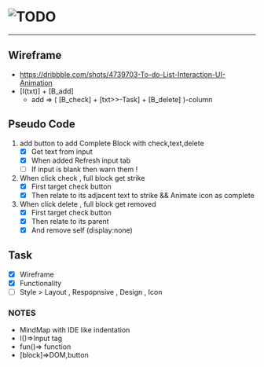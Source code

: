# ![TODO](https://piyush-linux.github.io/TODO/)
---

## Wireframe
- https://dribbble.com/shots/4739703-To-do-List-Interaction-UI-Animation
- [I(txt)] + [B_add]
    - add => ( [B_check] + [txt>>-Task] + [B_delete] )-column

## Pseudo Code
1. add button to add Complete Block with check,text,delete
    - [x] Get text from input
    - [x] When added Refresh input tab
    - [ ] If input is blank then warn them !
2. When click check , full block get strike
    - [x] First target check button 
    - [x] Then relate to its adjacent text to strike && Animate icon as complete
3. When click delete , full block get removed
    - [x] First target check button 
    - [x] Then relate to its parent
    - [x] And remove self (display:none)

## Task
- [x] Wireframe
- [x] Functionality
- [ ] Style > Layout , Respopnsive , Design , Icon

### NOTES
- MindMap with IDE like indentation
- I()=>Input tag
- fun()=> function
- [block]=>DOM,button
